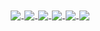 
<div align="center">
    <a href="mailto:nuorial@mail.ru">
        <img align="center" hspace=1 src="https://img.shields.io/badge/♔-Mail-11100f">
    </a>
    <a href="https://zynsec.com">
        <img align="center" hspace=1 src="https://img.shields.io/badge/♕-Blog-11100f">
    </a>
    <a href="https://evonc2.com">
        <img align="center" hspace=1 src="https://img.shields.io/badge/♖-C2-11100f">
    </a>
    <a href="https://github.com/c4ln">
        <img align="center" hspace=1 src="https://img.shields.io/badge/♗-GitHub-11100f">
    </a>
    <a href="https://twitter.com/nuorial11">
        <img align="center" hspace=1 src="https://img.shields.io/badge/♘-Twitter-11100f">
    </a>
    <a href="https://t.me/nuorial">
        <img align="center" hspace=1 src="https://img.shields.io/badge/♙-Telegram-11100f">
    </a>
</div>
